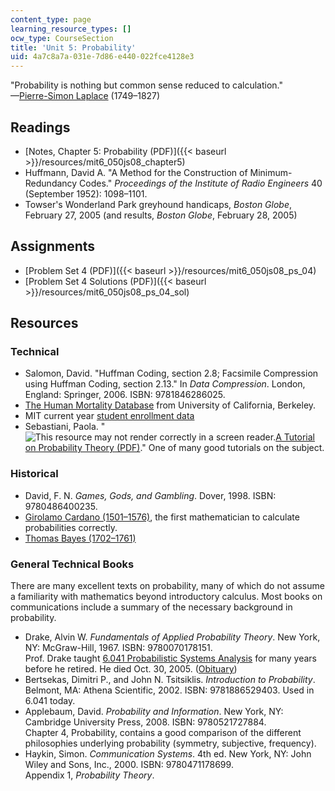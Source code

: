 ```yaml
---
content_type: page
learning_resource_types: []
ocw_type: CourseSection
title: 'Unit 5: Probability'
uid: 4a7c8a7a-031e-7d86-e440-022fce4128e3
---
```


"Probability is nothing but common sense reduced to calculation."  
—[Pierre-Simon Laplace](http://www-groups.dcs.st-andrews.ac.uk/~history/Biographies/Laplace.html) (1749–1827)

Readings
--------

*   [Notes, Chapter 5: Probability (PDF)]({{< baseurl >}}/resources/mit6_050js08_chapter5)
*   Huffmann, David A. "A Method for the Construction of Minimum-Redundancy Codes." _Proceedings of the Institute of Radio Engineers_ 40 (September 1952): 1098–1101.
*   Towser's Wonderland Park greyhound handicaps, _Boston Globe_, February 27, 2005 (and results, _Boston Globe_, February 28, 2005)

Assignments
-----------

*   [Problem Set 4 (PDF)]({{< baseurl >}}/resources/mit6_050js08_ps_04)
*   [Problem Set 4 Solutions (PDF)]({{< baseurl >}}/resources/mit6_050js08_ps_04_sol)

Resources
---------

### Technical

*   Salomon, David. "Huffman Coding, section 2.8; Facsimile Compression using Huffman Coding, section 2.13." In _Data Compression_. London, England: Springer, 2006. ISBN: 9781846286025.
*   [The Human Mortality Database](http://www.mortality.org/) from University of California, Berkeley.
*   MIT current year [student enrollment data](https://registrar.mit.edu/statistics-reports)
*   Sebastiani, Paola. "![This resource may not render correctly in a screen reader.](/images/inacessible.gif)[A Tutorial on Probability Theory (PDF)](http://www.sci.utah.edu/~gerig/CS6640-F2010/prob-tut.pdf)." One of many good tutorials on the subject.

### Historical

*   David, F. N. _Games, Gods, and Gambling_. Dover, 1998. ISBN: 9780486400235.
*   [Girolamo Cardano (1501–1576)](http://www-groups.dcs.st-andrews.ac.uk/~history/Biographies/Cardan.html), the first mathematician to calculate probabilities correctly.
*   [Thomas Bayes (1702–1761)](http://www-groups.dcs.st-andrews.ac.uk/~history/Biographies/Bayes.html)

### General Technical Books

There are many excellent texts on probability, many of which do not assume a familiarity with mathematics beyond introductory calculus. Most books on communications include a summary of the necessary background in probability.

*   Drake, Alvin W. _Fundamentals of Applied Probability Theory_. New York, NY: McGraw-Hill, 1967. ISBN: 9780070178151.  
    Prof. Drake taught [6.041 Probabilistic Systems Analysis](/courses/6-041sc-probabilistic-systems-analysis-and-applied-probability-fall-2013) for many years before he retired. He died Oct. 30, 2005. ([Obituary](http://web.mit.edu/newsoffice/2005/obit-drake.html))
*   Bertsekas, Dimitri P., and John N. Tsitsiklis. _Introduction to Probability_. Belmont, MA: Athena Scientific, 2002. ISBN: 9781886529403. Used in 6.041 today.
*   Applebaum, David. _Probability and Information_. New York, NY: Cambridge University Press, 2008. ISBN: 9780521727884.  
    Chapter 4, Probability, contains a good comparison of the different philosophies underlying probability (symmetry, subjective, frequency).
*   Haykin, Simon. _Communication Systems_. 4th ed. New York, NY: John Wiley and Sons, Inc., 2000. ISBN: 9780471178699.  
    Appendix 1, _Probability Theory_.